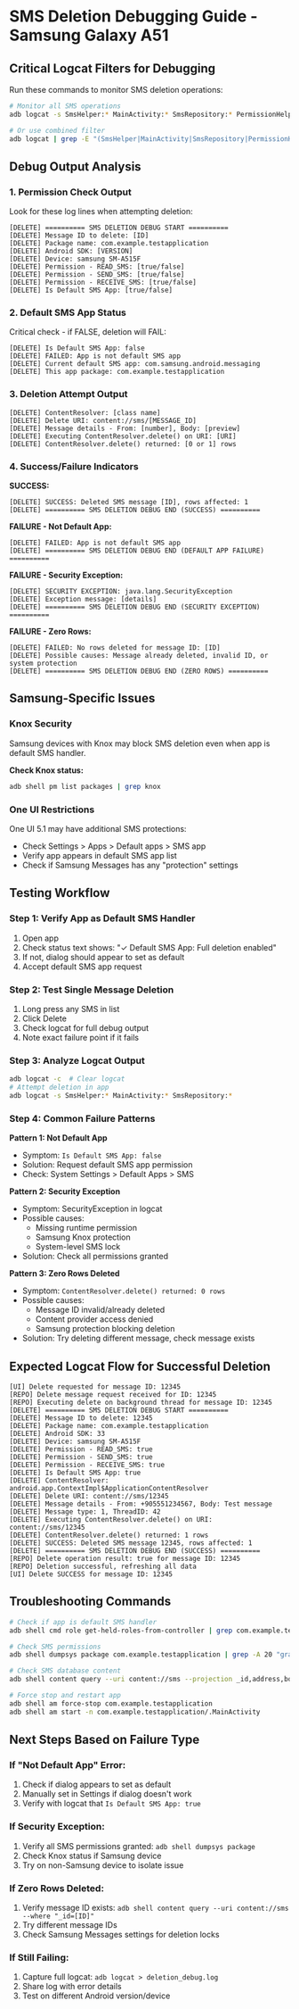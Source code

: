 # SMS Deletion Debugging Guide - Samsung Galaxy A51

## Critical Logcat Filters for Debugging

Run these commands to monitor SMS deletion operations:

```bash
# Monitor all SMS operations
adb logcat -s SmsHelper:* MainActivity:* SmsRepository:* PermissionHelper:*

# Or use combined filter
adb logcat | grep -E "(SmsHelper|MainActivity|SmsRepository|PermissionHelper)"
```

## Debug Output Analysis

### 1. Permission Check Output
Look for these log lines when attempting deletion:
```
[DELETE] ========== SMS DELETION DEBUG START ==========
[DELETE] Message ID to delete: [ID]
[DELETE] Package name: com.example.testapplication
[DELETE] Android SDK: [VERSION]
[DELETE] Device: samsung SM-A515F
[DELETE] Permission - READ_SMS: [true/false]
[DELETE] Permission - SEND_SMS: [true/false]
[DELETE] Permission - RECEIVE_SMS: [true/false]
[DELETE] Is Default SMS App: [true/false]
```

### 2. Default SMS App Status
Critical check - if FALSE, deletion will FAIL:
```
[DELETE] Is Default SMS App: false
[DELETE] FAILED: App is not default SMS app
[DELETE] Current default SMS app: com.samsung.android.messaging
[DELETE] This app package: com.example.testapplication
```

### 3. Deletion Attempt Output
```
[DELETE] ContentResolver: [class name]
[DELETE] Delete URI: content://sms/[MESSAGE_ID]
[DELETE] Message details - From: [number], Body: [preview]
[DELETE] Executing ContentResolver.delete() on URI: [URI]
[DELETE] ContentResolver.delete() returned: [0 or 1] rows
```

### 4. Success/Failure Indicators

**SUCCESS:**
```
[DELETE] SUCCESS: Deleted SMS message [ID], rows affected: 1
[DELETE] ========== SMS DELETION DEBUG END (SUCCESS) ==========
```

**FAILURE - Not Default App:**
```
[DELETE] FAILED: App is not default SMS app
[DELETE] ========== SMS DELETION DEBUG END (DEFAULT APP FAILURE) ==========
```

**FAILURE - Security Exception:**
```
[DELETE] SECURITY EXCEPTION: java.lang.SecurityException
[DELETE] Exception message: [details]
[DELETE] ========== SMS DELETION DEBUG END (SECURITY EXCEPTION) ==========
```

**FAILURE - Zero Rows:**
```
[DELETE] FAILED: No rows deleted for message ID: [ID]
[DELETE] Possible causes: Message already deleted, invalid ID, or system protection
[DELETE] ========== SMS DELETION DEBUG END (ZERO ROWS) ==========
```

## Samsung-Specific Issues

### Knox Security
Samsung devices with Knox may block SMS deletion even when app is default SMS handler.

**Check Knox status:**
```bash
adb shell pm list packages | grep knox
```

### One UI Restrictions
One UI 5.1 may have additional SMS protections:
- Check Settings > Apps > Default apps > SMS app
- Verify app appears in default SMS app list
- Check if Samsung Messages has any "protection" settings

## Testing Workflow

### Step 1: Verify App as Default SMS Handler
1. Open app
2. Check status text shows: "✓ Default SMS App: Full deletion enabled"
3. If not, dialog should appear to set as default
4. Accept default SMS app request

### Step 2: Test Single Message Deletion
1. Long press any SMS in list
2. Click Delete
3. Check logcat for full debug output
4. Note exact failure point if it fails

### Step 3: Analyze Logcat Output
```bash
adb logcat -c  # Clear logcat
# Attempt deletion in app
adb logcat -s SmsHelper:* MainActivity:* SmsRepository:*
```

### Step 4: Common Failure Patterns

**Pattern 1: Not Default App**
- Symptom: `Is Default SMS App: false`
- Solution: Request default SMS app permission
- Check: System Settings > Default Apps > SMS

**Pattern 2: Security Exception**
- Symptom: SecurityException in logcat
- Possible causes: 
  - Missing runtime permission
  - Samsung Knox protection
  - System-level SMS lock
- Solution: Check all permissions granted

**Pattern 3: Zero Rows Deleted**
- Symptom: `ContentResolver.delete() returned: 0 rows`
- Possible causes:
  - Message ID invalid/already deleted
  - Content provider access denied
  - Samsung protection blocking deletion
- Solution: Try deleting different message, check message exists

## Expected Logcat Flow for Successful Deletion

```
[UI] Delete requested for message ID: 12345
[REPO] Delete message request received for ID: 12345
[REPO] Executing delete on background thread for message ID: 12345
[DELETE] ========== SMS DELETION DEBUG START ==========
[DELETE] Message ID to delete: 12345
[DELETE] Package name: com.example.testapplication
[DELETE] Android SDK: 33
[DELETE] Device: samsung SM-A515F
[DELETE] Permission - READ_SMS: true
[DELETE] Permission - SEND_SMS: true
[DELETE] Permission - RECEIVE_SMS: true
[DELETE] Is Default SMS App: true
[DELETE] ContentResolver: android.app.ContextImpl$ApplicationContentResolver
[DELETE] Delete URI: content://sms/12345
[DELETE] Message details - From: +905551234567, Body: Test message
[DELETE] Message type: 1, ThreadID: 42
[DELETE] Executing ContentResolver.delete() on URI: content://sms/12345
[DELETE] ContentResolver.delete() returned: 1 rows
[DELETE] SUCCESS: Deleted SMS message 12345, rows affected: 1
[DELETE] ========== SMS DELETION DEBUG END (SUCCESS) ==========
[REPO] Delete operation result: true for message ID: 12345
[REPO] Deletion successful, refreshing all data
[UI] Delete SUCCESS for message ID: 12345
```

## Troubleshooting Commands

```bash
# Check if app is default SMS handler
adb shell cmd role get-held-roles-from-controller | grep com.example.testapplication

# Check SMS permissions
adb shell dumpsys package com.example.testapplication | grep -A 20 "granted=true"

# Check SMS database content
adb shell content query --uri content://sms --projection _id,address,body,date --where "_id=12345"

# Force stop and restart app
adb shell am force-stop com.example.testapplication
adb shell am start -n com.example.testapplication/.MainActivity
```

## Next Steps Based on Failure Type

### If "Not Default App" Error:
1. Check if dialog appears to set as default
2. Manually set in Settings if dialog doesn't work
3. Verify with logcat that `Is Default SMS App: true`

### If Security Exception:
1. Verify all SMS permissions granted: `adb shell dumpsys package`
2. Check Knox status if Samsung device
3. Try on non-Samsung device to isolate issue

### If Zero Rows Deleted:
1. Verify message ID exists: `adb shell content query --uri content://sms --where "_id=[ID]"`
2. Try different message IDs
3. Check Samsung Messages settings for deletion locks

### If Still Failing:
1. Capture full logcat: `adb logcat > deletion_debug.log`
2. Share log with error details
3. Test on different Android version/device
